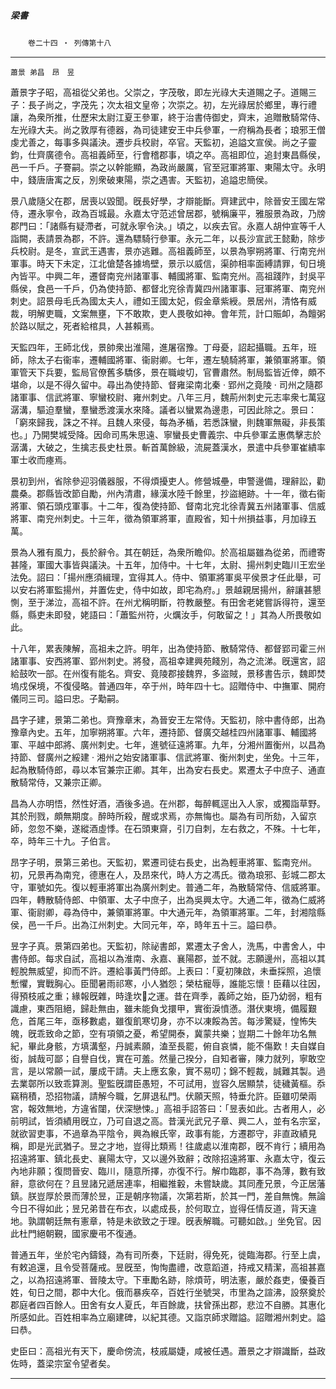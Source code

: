 

##### 梁書
　　`卷二十四 ‧ 列傳第十八`

* * *

`蕭景
弟昌　昂　昱`

蕭景字子昭，高祖從父弟也。父崇之，字茂敬，即左光祿大夫道賜之子。道賜三子：長子尚之，字茂先；次太祖文皇帝；次崇之。初，左光祿居於鄉里，專行禮讓，為衆所推，仕歷宋太尉江夏王參軍，終于治書侍御史，齊末，追贈散騎常侍、左光祿大夫。尚之敦厚有德器，為司徒建安王中兵參軍，一府稱為長者；琅邪王僧虔尤善之，每事多與議決。遷步兵校尉，卒官。天監初，追謚文宣侯。尚之子靈鈞，仕齊廣德令。高祖義師至，行會稽郡事，頃之卒。高祖即位，追封東昌縣侯，邑一千戶。子謇嗣。崇之以幹能顯，為政尚嚴厲，官至冠軍將軍、東陽太守。永明中，錢唐唐㝢之反，別衆破東陽，崇之遇害。天監初，追謚忠簡侯。

景八歲隨父在郡，居喪以毀聞。旣長好學，才辯能斷。齊建武中，除晉安王國左常侍，遷永寧令，政為百城最。永嘉太守范述曾居郡，號稱廉平，雅服景為政，乃牓郡門曰：「諸縣有疑滯者，可就永寧令決。」頃之，以疾去官。永嘉人胡仲宣等千人詣闕，表請景為郡，不許。還為驃騎行參軍。永元二年，以長沙宣武王懿勳，除步兵校尉。是冬，宣武王遇害，景亦逃難。高祖義師至，以景為寧朔將軍、行南兖州軍事。時天下未定，江北傖楚各據塢壁，景示以威信，渠帥相率面縛請罪，旬日境內皆平。中興二年，遷督南兖州諸軍事、輔國將軍、監南兖州。高祖踐阼，封吳平縣侯，食邑一千戶，仍為使持節、都督北兖徐青冀四州諸軍事、冠軍將軍、南兖州刺史。詔景母毛氏為國太夫人，禮如王國太妃，假金章紫綬。景居州，清恪有威裁，明解吏職，文案無壅，下不敢欺，吏人畏敬如神。會年荒，計口賑卹，為饘粥於路以賦之，死者給棺具，人甚賴焉。

天監四年，王師北伐，景帥衆出淮陽，進屠宿豫。丁母憂，詔起攝職。五年，班師，除太子右衞率，遷輔國將軍、衞尉卿。七年，遷左驍騎將軍，兼領軍將軍。領軍管天下兵要，監局官僚舊多驕侈，景在職峻切，官曹肅然。制局監皆近倖，頗不堪命，以是不得久留中。尋出為使持節、督雍梁南北秦 ‧ 郢州之竟陵 ‧ 司州之隨郡諸軍事、信武將軍、寧蠻校尉、雍州刺史。八年三月，魏荊州刺史元志率衆七萬寇潺溝，驅迫羣蠻，羣蠻悉渡漢水來降。議者以蠻累為邊患，可因此除之。景曰：「窮來歸我，誅之不祥。且魏人來侵，每為矛楯，若悉誅蠻，則魏軍無礙，非長策也。」乃開樊城受降。因命司馬朱思遠、寧蠻長史曹義宗、中兵參軍孟惠儁擊志於潺溝，大破之，生擒志長史杜景。斬首萬餘級，流屍蓋漢水，景遣中兵參軍崔繢率軍士收而瘞焉。

景初到州，省除參迎羽儀器服，不得煩擾吏人。修營城壘，申警邊備，理辭訟，勸農桑。郡縣皆改節自勵，州內清肅，緣漢水陸千餘里，抄盜絕跡。十一年，徵右衞將軍、領石頭戍軍事。十二年，復為使持節、督南北兖北徐青冀五州諸軍事、信威將軍、南兖州刺史。十三年，徵為領軍將軍，直殿省，知十州損益事，月加祿五萬。

景為人雅有風力，長於辭令。其在朝廷，為衆所瞻仰。於高祖屬雖為從弟，而禮寄甚隆，軍國大事皆與議決。十五年，加侍中。十七年，太尉、揚州刺史臨川王宏坐法免。詔曰：「揚州應須緝理，宜得其人。侍中、領軍將軍吳平侯景才任此舉，可以安右將軍監揚州，并置佐史，侍中如故，即宅為府。」景越親居揚州，辭讓甚懇惻，至于涕泣，高祖不許。在州尤稱明斷，符教嚴整。有田舍老姥嘗訴得符，還至縣，縣吏未即發，姥語曰：「蕭監州符，火爄汝手，何敢留之！」其為人所畏敬如此。

十八年，累表陳解，高祖未之許。明年，出為使持節、散騎常侍、都督郢司霍三州諸軍事、安西將軍、郢州刺史。將發，高祖幸建興苑餞別，為之流涕。旣還宮，詔給鼓吹一部。在州復有能名。齊安、竟陵郡接魏界，多盜賊，景移書告示，魏即焚塢戍保境，不復侵略。普通四年，卒于州，時年四十七。詔贈侍中、中撫軍、開府儀同三司。謚曰忠。子勱嗣。

昌字子建，景第二弟也。齊豫章末，為晉安王左常侍。天監初，除中書侍郎，出為豫章內史。五年，加寧朔將軍。六年，遷持節、督廣交越桂四州諸軍事、輔國將軍、平越中郎將、廣州刺史。七年，進號征遠將軍。九年，分湘州置衡州，以昌為持節、督廣州之綏建 ‧ 湘州之始安諸軍事、信武將軍、衡州刺史，坐免。十三年，起為散騎侍郎，尋以本官兼宗正卿。其年，出為安右長史。累遷太子中庶子、通直散騎常侍，又兼宗正卿。

昌為人亦明悟，然性好酒，酒後多過。在州郡，每醉輒逕出入人家，或獨詣草野。其於刑戮，頗無期度。醉時所殺，醒或求焉，亦無悔也。屬為有司所劾，入留京師，忽忽不樂，遂縱酒虛悸。在石頭東齋，引刀自刺，左右救之，不殊。十七年，卒，時年三十九。子伯言。

昂字子明，景第三弟也。天監初，累遷司徒右長史，出為輕車將軍、監南兖州。初，兄景再為南兖，德惠在人，及昂來代，時人方之馮氏。徵為琅邪、彭城二郡太守，軍號如先。復以輕車將軍出為廣州刺史。普通二年，為散騎常侍、信威將軍。四年，轉散騎侍郎、中領軍、太子中庶子，出為吳興太守。大通二年，徵為仁威將軍、衞尉卿，尋為侍中，兼領軍將軍。中大通元年，為領軍將軍。二年，封湘陰縣侯，邑一千戶。出為江州刺史。大同元年，卒，時年五十三。謚曰恭。

昱字子真。景第四弟也。天監初，除祕書郎，累遷太子舍人，洗馬，中書舍人，中書侍郎。每求自試，高祖以為淮南、永嘉、襄陽郡，並不就。志願邊州，高祖以其輕脫無威望，抑而不許。遷給事黃門侍郎。上表曰：「夏初陳啟，未垂採照，追懷慙懼，實戰胸心。臣聞暑雨祁寒，小人猶怨；榮枯寵辱，誰能忘懷！臣藉以往因，得預枝戚之重；緣報旣雜，時逢坎𡒄之運。昔在齊季，義師之始，臣乃幼弱，粗有識慮，東西阻絕，歸赴無由，雖未能負戈擐甲，實銜淚憤懣。潛伏東境，備履艱危，首尾三年，亟移數處，雖復飢寒切身，亦不以凍餒為苦。每涉驚疑，惶怖失魄，旣乖致命之節，空有項領之憂，希望開泰，冀蒙共樂；豈期二十餘年功名無紀，畢此身骸，方填溝壑，丹誠素願，溘至長罷，俯自哀憐，能不傷歎！夫自媒自衒，誠哉可鄙；自譽自伐，實在可羞。然量己揆分，自知者審，陳力就列，寧敢空言，是以常願一試，屢成干請。夫上應玄象，實不易叨；錦不輕裁，誠難其製。過去業鄣所以致乖算測。聖監旣謂臣愚短，不可試用，豈容久居顯禁，徒穢黃樞。忝竊稍積，恐招物議，請解今職，乞屏退私門。伏願天照，特垂允許。臣雖叨榮兩宮，報效無地，方違省闥，伏深戀悚。」高祖手詔答曰：「昱表如此。古者用人，必前明試，皆須績用旣立，乃可自退之高。昔漢光武兄子章、興二人，並有名宗室，就欲習吏事，不過章為平陰令，興為緱氏宰，政事有能，方遷郡守，非直政績見稱，即是光武猶子。昱之才地，豈得比類焉！往歲處以淮南郡，旣不肯行；續用為招遠將軍、鎮北長史、襄陽太守，又以邊外致辭；改除招遠將軍、永嘉太守，復云內地非願；復問晉安、臨川，隨意所擇，亦復不行。解巾臨郡，事不為薄，數有致辭，意欲何在？且昱諸兄遞居連率，相繼推轂，未嘗缺歲。其同產兄景，今正居藩鎮。朕豈厚於景而薄於昱，正是朝序物議，次第若斯，於其一門，差自無愧。無論今日不得如此；昱兄弟昔在布衣，以處成長，於何取立，豈得任情反道，背天違地。孰謂朝廷無有憲章，特是未欲致之于理。旣表解職。可聽如啟。」坐免官。因此杜門絕朝覲，國家慶弔不復通。

普通五年，坐於宅內鑄錢，為有司所奏，下廷尉，得免死，徙臨海郡。行至上虞，有敕追還，且令受菩薩戒。昱旣至，恂恂盡禮，改意蹈道，持戒又精潔，高祖甚嘉之，以為招遠將軍、晉陵太守。下車勵名跡，除煩苛，明法憲，嚴於姦吏，優養百姓，旬日之間，郡中大化。俄而暴疾卒，百姓行坐號哭，市里為之諠沸，設祭奠於郡庭者四百餘人。田舍有女人夏氏，年百餘歲，扶曾孫出郡，悲泣不自勝。其惠化所感如此。百姓相率為立廟建碑，以紀其德。又詣京師求贈謚。詔贈湘州刺史。謚曰恭。

史臣曰：高祖光有天下，慶命傍流，枝戚屬婕，咸被任遇。蕭景之才辯識斷，益政佐時，蓋梁宗室令望者矣。

* * *

